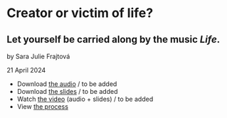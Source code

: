 # Creator or victim of life? 
## Let yourself be carried along by the music _Life_. ##

by Sara Julie Frajtová

21 April 2024

- Download [the audio](…) <!-- Optional audio-only — think podcast. --> / to be added
- Download [the slides](assets/surname-title-slides.pdf) <!-- Link to your slides: PDF, Figma, etc. --> / to be added
- Watch [the video](…) (audio + slides) / to be added
- View [the process](process.md) <!-- Preparation, show and tell your process; think, case study. -->

<!-- A text transcription of your audio as stand-alone article with images, links, etc. -->
